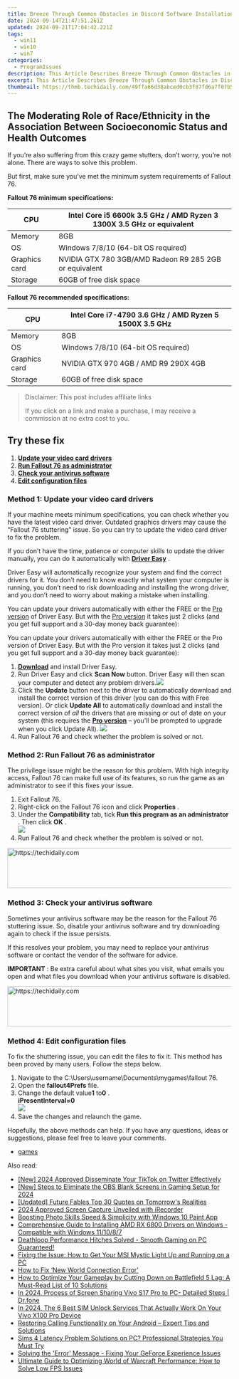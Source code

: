 ```yaml
---
title: Breeze Through Common Obstacles in Discord Software Installation
date: 2024-09-14T21:47:51.261Z
updated: 2024-09-21T17:04:42.221Z
tags:
  - win11
  - win10
  - win7
categories:
  - ProgramIssues
description: This Article Describes Breeze Through Common Obstacles in Discord Software Installation
excerpt: This Article Describes Breeze Through Common Obstacles in Discord Software Installation
thumbnail: https://thmb.techidaily.com/49ffa66d38abced0cb3f87fd6a7f07b59b78823dd67224be4906012f3135d98a.jpg
---
```


## The Moderating Role of Race/Ethnicity in the Association Between Socioeconomic Status and Health Outcomes

If you’re also suffering from this crazy game stutters, don’t worry, you’re not alone. There are ways to solve this problem.

 But first, make sure you’ve met the minimum system requirements of Fallout 76.

**Fallout 76 minimum specifications:**

| CPU           | Intel Core i5 6600k 3.5 GHz / AMD Ryzen 3 1300X 3.5 GHz or equivalent |
| ------------- | --------------------------------------------------------------------- |
| Memory        | 8GB                                                                   |
| OS            | Windows 7/8/10 (64-bit OS required)                                   |
| Graphics card | NVIDIA GTX 780 3GB/AMD Radeon R9 285 2GB or equivalent                |
| Storage       | 60GB of free disk space                                               |

**Fallout 76 recommended specifications:**

| CPU           | Intel Core i7-4790 3.6 GHz / AMD Ryzen 5 1500X 3.5 GHz |
| ------------- | ------------------------------------------------------ |
| Memory        | 8GB                                                    |
| OS            | Windows 7/8/10 (64-bit OS required)                    |
| Graphics card | NVIDIA GTX 970 4GB / AMD R9 290X 4GB                   |
| Storage       | 60GB of free disk space                                |

>  Disclaimer: This post includes affiliate links
>
>  If you click on a link and make a purchase, I may receive a commission at no extra cost to you.
>

## Try these fix

1. [**Update your video card drivers**](https://tools.techidaily.com/drivereasy/download/)
2. [**Run Fallout 76 as administrator**](https://tools.techidaily.com/drivereasy/download/)
3. [**Check your antivirus software**](https://tools.techidaily.com/drivereasy/download/)
4. [**Edit configuration files**](https://tools.techidaily.com/drivereasy/download/)

### Method 1: Update your video card drivers

 If your machine meets minimum specifications, you can check whether you have the latest video card driver. Outdated graphics drivers may cause the “Fallout 76 stuttering” issue. So you can try to update the video card driver to fix the problem.

 If you don’t have the time, patience or computer skills to update the driver manually, you can do it automatically with **[Driver Easy](https://tools.techidaily.com/drivereasy/download/)**  .

 Driver Easy will automatically recognize your system and find the correct drivers for it. You don’t need to know exactly what system your computer is running, you don’t need to risk downloading and installing the wrong driver, and you don’t need to worry about making a mistake when installing.

 You can update your drivers automatically with either the FREE or the [Pro version](https://tools.techidaily.com/drivereasy/download/) of Driver Easy. But with the [Pro version](https://tools.techidaily.com/drivereasy/download/) it takes just 2 clicks (and you get full support and a 30-day money back guarantee):

 You can update your drivers automatically with either the FREE or the Pro version of Driver Easy. But with the Pro version it takes just 2 clicks (and you get full support and a 30-day money back guarantee):

1. **[Download](https://tools.techidaily.com/drivereasy/download/)**  and install Driver Easy.
2. Run Driver Easy and click **Scan Now** button. Driver Easy will then scan your computer and detect any problem drivers.![](https://images.drivereasy.com/wp-content/uploads/2019/08/NVIDIA-18.jpg)
3. Click the **Update** button next to the driver to automatically download and install the correct version of this driver (you can do this with Free version). Or click **Update All** to automatically download and install the correct version of _all_ the drivers that are missing or out of date on your system (this requires the **[Pro version](https://tools.techidaily.com/drivereasy/download/)**  – you’ll be prompted to upgrade when you click Update All). ![](https://images.drivereasy.com/wp-content/uploads/2019/07/NVIDIA-Geoforce-7.jpg)
4. Run Fallout 76 and check whether the problem is solved or not.

### Method 2: Run Fallout 76 as administrator

 The privilege issue might be the reason for this problem. With high integrity access, Fallout 76 can make full use of its features, so run the game as an administrator to see if this fixes your issue.

1. Exit Fallout 76.
2. Right-click on the Fallout 76 icon and click **Properties** .
3. Under the **Compatibility** tab, tick **Run this program as an administrator** . Then click **OK** .  
![](https://images.drivereasy.com/wp-content/uploads/2019/08/ad.jpg)
4. Run Fallout 76 and check whether the problem is solved or not.

<!-- affiliate ads begin -->
<a href="https://appsumo.8odi.net/c/5597632/2052062/7443" target="_top" id="2052062">
  <img src="//a.impactradius-go.com/display-ad/7443-2052062" border="0" alt="https://techidaily.com" width="728" height="90"/>
</a>
<img height="0" width="0" src="https://appsumo.8odi.net/i/5597632/2052062/7443" style="position:absolute;visibility:hidden;" border="0" />
<!-- affiliate ads end -->

### Method 3: Check your antivirus software

 Sometimes your antivirus software may be the reason for the Fallout 76 stuttering issue. So, disable your antivirus software and try downloading again to check if the issue persists.

 If this resolves your problem, you may need to replace your antivirus software or contact the vendor of the software for advice.

**IMPORTANT** : Be extra careful about what sites you visit, what emails you open and what files you download when your antivirus software is disabled.

<!-- affiliate ads begin -->
<a href="https://ephamedtechinc.pxf.io/c/5597632/2123512/26400" target="_top" id="2123512">
  <img src="//a.impactradius-go.com/display-ad/26400-2123512" border="0" alt="https://techidaily.com" width="728" height="90"/>
</a>
<img height="0" width="0" src="https://ephamedtechinc.pxf.io/i/5597632/2123512/26400" style="position:absolute;visibility:hidden;" border="0" />
<!-- affiliate ads end -->

### Method 4: Edit configuration files

 To fix the shuttering issue, you can edit the files to fix it. This method has been proved by many users. Follow the steps below.

1. Navigate to the C:\\Users\\username\\Documents\\mygames\\fallout 76.
2. Open the **fallout4Prefs** file.
3. Change the default value**1** to**0** .  
**iPresentInterval=0**  
![](https://images.drivereasy.com/wp-content/uploads/2019/08/0.jpg)
4. Save the changes and relaunch the game.

 Hopefully, the above methods can help. If you have any questions, ideas or suggestions, please feel free to leave your comments.

* [games](https://tools.techidaily.com/drivereasy/download/)

<ins class="adsbygoogle"
     style="display:block"
     data-ad-format="autorelaxed"
     data-ad-client="ca-pub-7571918770474297"
     data-ad-slot="1223367746"></ins>

<ins class="adsbygoogle"
     style="display:block"
     data-ad-client="ca-pub-7571918770474297"
     data-ad-slot="8358498916"
     data-ad-format="auto"
     data-full-width-responsive="true"></ins>

<span class="atpl-alsoreadstyle">Also read:</span>
<div><ul>
<li><a href="https://twitter-videos.techidaily.com/new-2024-approved-disseminate-your-tiktok-on-twitter-effectively/"><u>[New] 2024 Approved Disseminate Your TikTok on Twitter Effectively</u></a></li>
<li><a href="https://screen-recording.techidaily.com/new-steps-to-eliminate-the-obs-blank-screens-in-gaming-setup-for-2024/"><u>[New] Steps to Eliminate the OBS Blank Screens in Gaming Setup for 2024</u></a></li>
<li><a href="https://some-knowledge.techidaily.com/updated-future-fables-top-30-quotes-on-tomorrows-realities/"><u>[Updated] Future Fables Top 30 Quotes on Tomorrow's Realities</u></a></li>
<li><a href="https://screen-recording.techidaily.com/2024-approved-screen-capture-unveiled-with-irecorder/"><u>2024 Approved Screen Capture Unveiled with iRecorder</u></a></li>
<li><a href="https://fox-info.techidaily.com/boosting-photo-skills-speed-and-simplicity-with-windows-10-paint-app/"><u>Boosting Photo Skills Speed & Simplicity with Windows 10 Paint App</u></a></li>
<li><a href="https://hardware-updates.techidaily.com/comprehensive-guide-to-installing-amd-rx-6800-drivers-on-windows-compatible-with-windows-111087/"><u>Comprehensive Guide to Installing AMD RX 6800 Drivers on Windows - Compatible with Windows 11/10/8/7</u></a></li>
<li><a href="https://win-able.techidaily.com/1722995168707-deathloop-performance-hitches-solved-smooth-gaming-on-pc-guaranteed/"><u>Deathloop Performance Hitches Solved - Smooth Gaming on PC Guaranteed!</u></a></li>
<li><a href="https://win-able.techidaily.com/fixing-the-issue-how-to-get-your-msi-mystic-light-up-and-running-on-a-pc/"><u>Fixing the Issue: How to Get Your MSI Mystic Light Up and Running on a PC</u></a></li>
<li><a href="https://win-able.techidaily.com/1722990615529-how-to-fix-new-world-connection-error/"><u>How to Fix ‘New World Connection Error’</u></a></li>
<li><a href="https://win-able.techidaily.com/how-to-optimize-your-gameplay-by-cutting-down-on-battlefield-5-lag-a-must-read-list-of-10-solutions/"><u>How to Optimize Your Gameplay by Cutting Down on Battlefield 5 Lag: A Must-Read List of 10 Solutions</u></a></li>
<li><a href="https://screen-mirror.techidaily.com/in-2024-process-of-screen-sharing-vivo-s17-pro-to-pc-detailed-steps-drfone-by-drfone-android/"><u>In 2024, Process of Screen Sharing Vivo S17 Pro to PC- Detailed Steps | Dr.fone</u></a></li>
<li><a href="https://sim-unlock.techidaily.com/in-2024-the-6-best-sim-unlock-services-that-actually-work-on-your-vivo-x100-pro-device-by-drfone-android/"><u>In 2024, The 6 Best SIM Unlock Services That Actually Work On Your Vivo X100 Pro Device</u></a></li>
<li><a href="https://technical-tips.techidaily.com/restoring-calling-functionality-on-your-android-expert-tips-and-solutions/"><u>Restoring Calling Functionality on Your Android – Expert Tips and Solutions</u></a></li>
<li><a href="https://win-able.techidaily.com/sims-4-latency-problem-solutions-on-pc-professional-strategies-you-must-try/"><u>Sims 4 Latency Problem Solutions on PC? Professional Strategies You Must Try</u></a></li>
<li><a href="https://win-able.techidaily.com/solving-the-error-message-fixing-your-geforce-experience-issues/"><u>Solving the 'Error' Message - Fixing Your GeForce Experience Issues</u></a></li>
<li><a href="https://win-able.techidaily.com/ultimate-guide-to-optimizing-world-of-warcraft-performance-how-to-solve-low-fps-issues/"><u>Ultimate Guide to Optimizing World of Warcraft Performance: How to Solve Low FPS Issues</u></a></li>
</ul></div>

